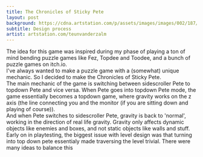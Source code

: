 ```yaml
---
title: The Chronicles of Sticky Pete
layout: post
background: https://cdna.artstation.com/p/assets/images/images/002/187/704/large/teun-van-der-zalm-ncu001-13d.jpg
subtitle: Design process
artist: artstation.com/teunvanderzalm
---
```


The idea for this game was inspired during my phase of playing a ton of mind bending puzzle games like Fez, Topdee and Toodee, and a bunch of puzzle games on itch.io. 
<br/>I've always wanted to make a puzzle game with a (somewhat) unique mechanic. So I decided to make the Chronicles of Sticky Pete. 
<br/>The main mechanic of the game is switching between sidescroller Pete to topdown Pete and vice versa. When Pete goes into topdown Pete mode, the game essentially becomes a topdown game, where gravity works on the z axis (the line connecting you and the monitor (if you are sitting down and playing of course)).
<br/>And when Pete switches to sidescroller Pete, gravity is back to 'normal', working in the direction of real life gravity. Gravity only affects dynamic objects like enemies and boxes, and not static objects like walls and stuff. 
<br/>Early on in playtesting, the biggest issue with level design was that turning into top down pete essentialy made traversing the level trivial. There were many ideas to balance this  